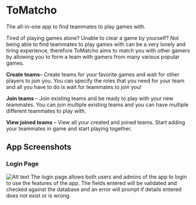# ToMatcho

The all-in-one app to find teammates to play games with. 

Tired of playing games alone? Unable to clear a game by yourself? Not being able to find teammates to play games with can be a very lonely and tiring experience, therefore ToMatcho aims to match you with other gamers by allowing you to form a team with gamers from many various popular games.  

**Create teams**– Create teams for your favorite games and wait for other players to join you. You can specify the roles that you need for your team and all you have to do is wait for teammates to join you! 

**Join teams** – Join existing teams and be ready to play with your new teammates. You can join multiple existing teams and you can have multiple different teammates to play with. 

**View joined teams** – View all your created and joined teams. Start adding your teammates in game and start playing together. 

## App Screenshots
### Login Page
![Alt text](https://i.imgur.com/9U40XTh.png)
The login page allows both users and admins of the app to login to use the features of the app. The fields entered will be validated and checked against the database and an error will prompt if details entered does not exist or is wrong. 
